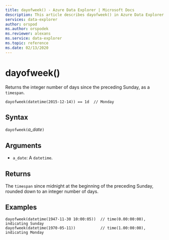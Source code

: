 ```yaml
---
title: dayofweek() - Azure Data Explorer | Microsoft Docs
description: This article describes dayofweek() in Azure Data Explorer.
services: data-explorer
author: orspod
ms.author: orspodek
ms.reviewer: alexans
ms.service: data-explorer
ms.topic: reference
ms.date: 02/13/2020
---
```

# dayofweek()

Returns the integer number of days since the preceding Sunday, as a `timespan`.

```apl
dayofweek(datetime(2015-12-14)) == 1d  // Monday
```

## Syntax

`dayofweek(`*a_date*`)`

## Arguments

* `a_date`: A `datetime`.

## Returns

The `timespan` since midnight at the beginning of the preceding Sunday, rounded down to an integer number of days.

## Examples

```apl
dayofweek(datetime(1947-11-30 10:00:05))  // time(0.00:00:00), indicating Sunday
dayofweek(datetime(1970-05-11))           // time(1.00:00:00), indicating Monday
```
